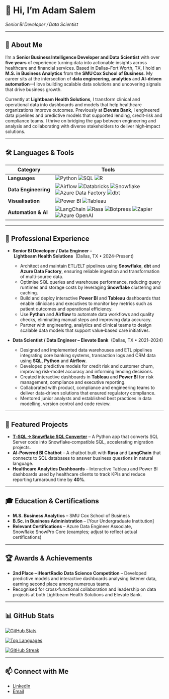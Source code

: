 # 👋 Hi, I’m **Adam Salem**

*Senior BI Developer / Data Scientist*

---

## 🧠 About Me

I’m a **Senior Business Intelligence Developer and Data Scientist** with over **five years** of experience turning data into actionable insights across healthcare and financial services. Based in Dallas–Fort Worth, TX, I hold an **M.S. in Business Analytics** from the **SMU Cox School of Business**. My career sits at the intersection of **data engineering**, **analytics** and **AI‑driven automation**—I love building scalable data solutions and uncovering signals that drive business growth.

Currently at **Lightbeam Health Solutions**, I transform clinical and operational data into dashboards and models that help healthcare organizations improve outcomes. Previously at **Elevate Bank**, I engineered data pipelines and predictive models that supported lending, credit‑risk and compliance teams. I thrive on bridging the gap between engineering and analysis and collaborating with diverse stakeholders to deliver high‑impact solutions.

---

## 🛠️ Languages & Tools

| Category | Tools |
|---|---|
| **Languages** | ![Python](https://img.shields.io/badge/Python-3670A0?style=for-the-badge&logo=python&logoColor=ffd54) ![SQL](https://img.shields.io/badge/SQL-003B57?style=for-the-badge&logo=sqlite&logoColor=white) ![R](https://img.shields.io/badge/R-276DC3?style=for-the-badge&logo=r&logoColor=white) |
| **Data Engineering** | ![Airflow](https://img.shields.io/badge/Apache%20Airflow-0177bf?style=for-the-badge&logo=apache-airflow&logoColor=white) ![Databricks](https://img.shields.io/badge/Databricks-EF4232?style=for-the-badge&logo=databricks&logoColor=white) ![Snowflake](https://img.shields.io/badge/Snowflake-00B5E2?style=for-the-badge&logo=snowflake&logoColor=white) ![Azure Data Factory](https://img.shields.io/badge/Azure%20Data%20Factory-0078D4?style=for-the-badge&logo=microsoft-azure&logoColor=white) ![dbt](https://img.shields.io/badge/dbt-FEA020?style=for-the-badge&logo=dbt&logoColor=white) |
| **Visualisation** | ![Power BI](https://img.shields.io/badge/Power%20BI-F2C811?style=for-the-badge&logo=powerbi&logoColor=black) ![Tableau](https://img.shields.io/badge/Tableau-E97627?style=for-the-badge&logo=tableau&logoColor=white) |
| **Automation & AI** | ![LangChain](https://img.shields.io/badge/LangChain-00A478?style=for-the-badge&logoColor=white) ![Rasa](https://img.shields.io/badge/Rasa-5D9CEC?style=for-the-badge&logo=rasa&logoColor=white) ![Botpress](https://img.shields.io/badge/Botpress-33A2FF?style=for-the-badge&logo=botpress&logoColor=white) ![Zapier](https://img.shields.io/badge/Zapier-FF4A00?style=for-the-badge&logo=zapier&logoColor=white) ![Azure OpenAI](https://img.shields.io/badge/Azure%20OpenAI-0089D6?style=for-the-badge&logo=microsoft-azure&logoColor=white) |

---

## 💼 Professional Experience

- **Senior BI Developer / Data Engineer – Lightbeam Health Solutions**  (Dallas, TX • 2024–Present)
  - Architect and maintain ETL/ELT pipelines using **Snowflake**, **dbt** and **Azure Data Factory**, ensuring reliable ingestion and transformation of multi‑source data.
  - Optimise SQL queries and warehouse performance, reducing query runtimes and storage costs by leveraging **Snowflake** clustering and caching.
  - Build and deploy interactive **Power BI** and **Tableau** dashboards that enable clinicians and executives to monitor key metrics such as patient outcomes and operational efficiency.
  - Use **Python** and **Airflow** to automate data workflows and quality checks, eliminating manual steps and improving data accuracy.
  - Partner with engineering, analytics and clinical teams to design scalable data models that support value‑based care initiatives.

- **Data Scientist / Data Engineer – Elevate Bank**  (Dallas, TX • 2021–2024)
  - Designed and implemented data warehouses and ETL pipelines integrating core banking systems, transaction logs and CRM data using **SQL**, **Python** and **Airflow**.
  - Developed predictive models for credit risk and customer churn, improving risk‑model accuracy and informing lending decisions.
  - Created interactive dashboards in **Tableau** and **Power BI** for risk management, compliance and executive reporting.
  - Collaborated with product, compliance and engineering teams to deliver data‑driven solutions that ensured regulatory compliance.
  - Mentored junior analysts and established best practices in data modelling, version control and code review.

---

## 🚀 Featured Projects

- **[T‑SQL → Snowflake SQL Converter](https://github.com/adamsalemsmu-svg/tsql-to-snowflake)** – A Python app that converts SQL Server code into Snowflake‑compatible SQL, accelerating migration projects.
- **AI‑Powered BI Chatbot** – A chatbot built with **Rasa** and **LangChain** that connects to SQL databases to answer business questions in natural language.
- **Healthcare Analytics Dashboards** – Interactive Tableau and Power BI dashboards used by healthcare clients to track KPIs and reduce reporting turnaround time by **40%**.

---

## 🎓 Education & Certifications

- **M.S. Business Analytics** – SMU Cox School of Business
- **B.Sc. in Business Administration** – [Your Undergraduate Institution]
- **Relevant Certifications** – Azure Data Engineer Associate, Snowflake SnowPro Core (examples; adjust to reflect actual certifications)

---

## 🏆 Awards & Achievements

- **2nd Place – iHeartRadio Data Science Competition** – Developed predictive models and interactive dashboards analysing listener data, earning second place among numerous teams.
- Recognised for cross‑functional collaboration and leadership on data projects at both Lightbeam Health Solutions and Elevate Bank.

---

## 📊 GitHub Stats

[![GitHub Stats](https://github-readme-stats.vercel.app/api?username=adamsalemsmu-svg&show_icons=true&theme=tokyonight)](https://github.com/adamsalemsmu-svg/github-readme-stats)

[![Top Languages](https://github-readme-stats.vercel.app/api/top-langs/?username=adamsalemsmu-svg&layout=compact&theme=tokyonight)](https://github.com/adamsalemsmu-svg/github-readme-stats)

[![GitHub Streak](https://github-readme-streak-stats.herokuapp.com?user=adamsalemsmu-svg&theme=tokyonight)](https://git.io/streak-stats)

---

## 📫 Connect with Me

- [LinkedIn](https://www.linkedin.com/in/adamsalemsmu)
- [Email](mailto:adamsalemsmu@gmail.com)
